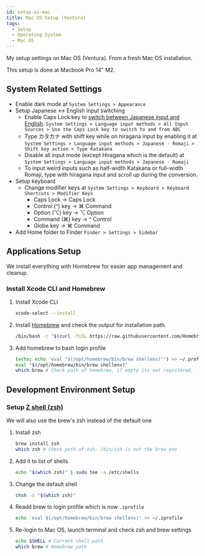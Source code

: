 ```yaml
---
id: setup-os-mac
title: Mac OS Setup (Ventura)
tags:
  - Setup
  - Operating System
  - Mac OS
---
```


My setup settings on Mac OS (Ventura). From a fresh Mac OS installation. 

This setup is done at Macbook Pro 14" M2.

## System Related Settings
-  Enable dark mode at `System Settings > Appearance`
-  Setup Japanese <-> English input switching
    - Enable Caps Lock key to [switch between Japanese input and English](https://support.apple.com/en-euro/guide/mac-help/mchl84525d76/mac). `System Settings > Language input methods > All Input Sources > Use the Caps Lock key to switch to and from ABC`
    - Type カタカナ with shift key while on hiragana input by enabling it at `System Settings > Language input methods > Japanese - Romaji > Shift key action > Type Katakana`
    - Disable all input mode (except Hiragana which is the default) at `System Settings > Language input methods > Japanese - Romaji`
    - To input weird inputs such as half-width Katakana or full-width Romaji, type with hiragana input and scroll up during the conversion.
- Setup keyboard
    - Change modifier keys at `System Settings > Keyboard > Keyboard Shortcuts > Modifier Keys`
        - Caps Lock -> Caps Lock
        - Control (^) key -> ⌘ Command
        - Option (⌥) key -> ⌥ Option
        - Command (⌘) key -> ^ Control
        - Globe key -> ⌘ Command
- Add Home folder to Finder `Finder > Settings > Sidebar`

## Applications Setup
We install everything with Homebrew for easier app management and cleanup.
### Install  Xcode CLI and Homebrew
1. Install Xcode CLI 
    ```bash
    xcode-select --install
    ```
2. Install [Homebrew](https://brew.sh/) and check the output for installation path.
    ```bash
    /bin/bash -c "$(curl -fsSL https://raw.githubusercontent.com/Homebrew/install/HEAD/install.sh)"
    ```
3. Add homebrew to bash login profile
    ```bash
    (echo; echo 'eval "$(/opt/homebrew/bin/brew shellenv)"') >> ~/.profile
    eval "$(/opt/homebrew/bin/brew shellenv)"
    which brew # Check path of homebrew, if empty its not registered.
    ```

## Development Environment Setup
### Setup [Z shell (zsh)](https://zsh.sourceforge.io/)
We will also use the brew's zsh instead of the default one
1. Install zsh
    ```bash
    brew install zsh
    which zsh # Check path of zsh. /bin/zsh is not the brew one
    ```
2. Add it to list of shells
    ```bash 
    echo "$(which zsh)" | sudo tee -a /etc/shells
    ```
3. Change the default shell
    ```bash
    chsh -s "$(which zsh)"
    ```
4. Readd brew to login profile which is now `.zprofile` 
    ```bash
    echo 'eval $(/opt/homebrew/bin/brew shellenv)' >> ~/.zprofile
    ```
5. Re-login to Mac OS, launch terminal and check zsh and brew settings
    ```bash
    echo $SHELL # Current shell path
    which brew # Homebrew path
    ```